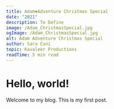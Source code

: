 ```yaml
---
title: Adam❤️Adventure Christmas Special
date: "2021"
description: To Define
image: /Adam_ChristmasSpecial.jpg
ogImage: /Adam_ChristmasSpecial.jpg
alt: Adam Adventure Christmas Special
author: Sara Cuni
topic: Kavaleer Productions
readTime: 5 min read
---
```


# Hello, world!

Welcome to my blog. This is my first post.
